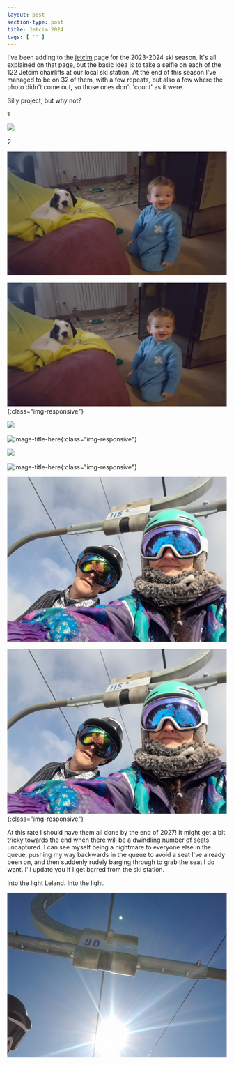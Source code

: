 ```yaml
---
layout: post
section-type: post
title: Jetcim 2024
tags: [ '' ]
---
```


I've been adding to the [jetcim](jetcim.html) page for the 2023-2024 ski season. It's all explained on that page, but the basic idea is to take a selfie on each of the 122 Jetcim chairlifts at our local ski station. At the end of this season I've managed to be on 32 of them, with a few repeats, but also a few where the photo didn't come out, so those ones don't 'count' as it were.

Silly project, but why not?

1

<img src="{{site.baseurl}}/assets/img/4.jpg">


2



<img src="./images/4.jpg">

![image-title-here](./images/4.jpg){:class="img-responsive"}

<img src="../images/4.jpg">

![image-title-here](../images/4.jpg){:class="img-responsive"}

<img src="/images/4.jpg">

![image-title-here](/images/4.jpg){:class="img-responsive"}

<img src="img/jetcim/20240211_103440.jpg">

![image-title-here](img/jetcim/20240211_103440.jpg){:class="img-responsive"}

At this rate I should have them all done by the end of 2027! It might get a bit tricky towards the end when there will be a dwindling number of seats uncaptured. I can see myself being a nightmare to everyone else in the queue, pushing my way backwards in the queue to avoid a seat I've already been on, and then suddenly rudely barging through to grab the seat I do want. I'll update you if I get barred from the ski station.

Into the light Leland. Into the light.

<img src="img/jetcim/20240131_132222.jpg">
